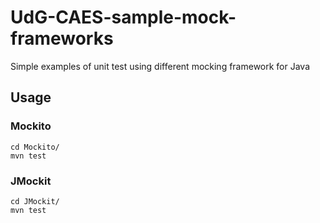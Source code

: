 # UdG-CAES-sample-mock-frameworks

Simple examples of unit test using different mocking framework for Java

## Usage

### Mockito

```
cd Mockito/
mvn test
```

### JMockit

```
cd JMockit/
mvn test
```
